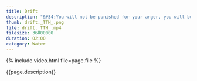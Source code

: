 ```yaml
---
title: Drift
description: "&#34;You will not be punished for your anger, you will be punished by your anger.&#34; – Buddha"
thumb: drift._TTH_.png
file: drift._TTH_.mp4
filesize: 36000000
duration: 02:00
category: Water
---
```


{% include video.html file=page.file %}

<div class="buddha_quote">{{page.description}}</div>
